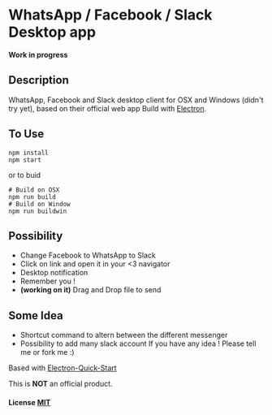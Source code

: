 # WhatsApp / Facebook / Slack Desktop app

**Work in progress**

## Description

WhatsApp, Facebook and Slack desktop client for OSX and Windows (didn't try yet), based on their official web app Build with [Electron](http://electron.atom.io/).  

## To Use

```
npm install
npm start
```
or to buid
```
# Build on OSX
npm run build
# Build on Window
npm run buildwin
```
## Possibility

- Change Facebook to WhatsApp to Slack
- Click on link and open it in your <3 navigator
- Desktop notification
- Remember you !
- **(working on it)** Drag and Drop file to send

## Some Idea
- Shortcut command to altern between the different messenger
- Possibility to add many slack account
If you have any idea ! Please tell me or fork me :)

Based with [Electron-Quick-Start](https://github.com/atom/electron-quick-start)

This is **NOT** an official product.

#### License [MIT](LICENSE.md)
